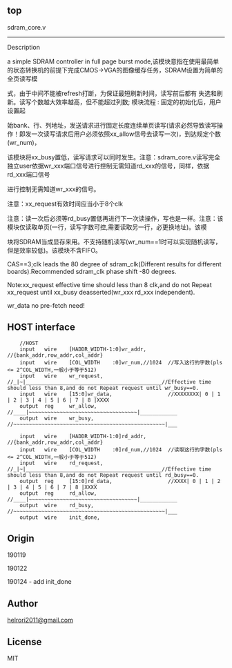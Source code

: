 
top   
--------------  

sdram_core.v

-------------- 
Description  

a simple SDRAM controller in full page burst mode,该模块意指在使用最简单的状态转换机的前提下完成CMOS->VGA的图像缓存任务，SDRAM设置为简单的全页读写模

式，由于中间不能被refresh打断，为保证最短刷新时间，读写前后都有 失选和刷新。读写个数越大效率越高，但不能超过列数; 模块流程 : 固定的初始化后，用户设置起
                
始bank、行、列地址，发送请求进行固定长度连续单页读写(请求必然导致读写操作！即发一次读写请求后用户必须依照xx_allow信号去读写一次)，到达规定个数(wr_num)，
                
该模块将xx_busy置低，读写请求可以同时发生。注意：sdram_core.v读写完全独立user依据wr_xxx端口信号进行控制无需知道rd_xxx的信号，同样，依据rd_xxx端口信号
                
进行控制无需知道wr_xxx的信号。

注意：xx_request有效时间应当小于8个clk
                
注意：读一次后必须等rd_busy置低再进行下一次读操作，写也是一样。注意：该模块仅读取单页(一行，读写字数可控,需要读取另一行，必更换地址)。该模
                
块将SDRAM当成显存来用。不支持随机读写(wr_num==1时可以实现随机读写，但是效率较低)。该模块不含FIFO。
                      
CAS==3;clk leads the 80 degree of sdram_clk(Different results for different boards).Recommended sdram_clk phase shift -80 degrees.
                
Note:xx_request effective time should less than 8 clk,and do not Repeat xx_request until xx_busy deasserted(wr_xxx rd_xxx independent).
                
wr_data no pre-fetch need!

HOST interface
--------------

```
    //HOST
    input   wire    [HADDR_WIDTH-1:0]wr_addr,       //{bank_addr,row_addr,col_addr}
    input   wire    [COL_WIDTH    :0]wr_num,//1024  //写入这行的字数(pls <= 2^COL_WIDTH,一般小于等于512)
    input   wire    wr_request,                     //_|~|____________________________________________//Effective time should less than 8,and do not Repeat request until wr_busy==0.
    input   wire    [15:0]wr_data,                  //XXXXXXXX| 0 | 1 | 2 | 3 | 4 | 5 | 6 | 7 | 8 |XXXX
    output  reg     wr_allow,                       //____|~~~~~~~~~~~~~~~~~~~~~~~~~~~~~~~~~~~|____________
    output  wire    wr_busy,                        //~~~~~~~~~~~~~~~~~~~~~~~~~~~~~~~~~~~~~~~~~~~~~~~~~|___
    
    input   wire    [HADDR_WIDTH-1:0]rd_addr,       //{bank_addr,row_addr,col_addr}
    input   wire    [COL_WIDTH    :0]rd_num,//1024  //读取这行的字数(pls <= 2^COL_WIDTH,一般小于等于512)
    input   wire    rd_request,                     //_|~|____________________________________________//Effective time should less than 8,and do not Repeat request until rd_busy==0.
    output  reg     [15:0]rd_data,                  //XXXX| 0 | 1 | 2 | 3 | 4 | 5 | 6 | 7 | 8 |XXXX
    output  reg     rd_allow,                       //____|~~~~~~~~~~~~~~~~~~~~~~~~~~~~~~~~~~~|____________
    output  wire    rd_busy,                        //~~~~~~~~~~~~~~~~~~~~~~~~~~~~~~~~~~~~~~~~~~~~~~~~~|___
    output  wire    init_done,
```

Origin   
--------------   
  
190119

190122

190124 - add init_done

Author 
-------------- 
     
helrori2011@gmail.com

License    
--------------

MIT
  
